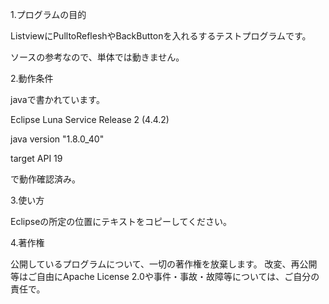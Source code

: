1.プログラムの目的

ListviewにPulltoRefleshやBackButtonを入れるするテストプログラムです。

ソースの参考なので、単体では動きません。

2.動作条件

javaで書かれています。

Eclipse Luna Service Release 2 (4.4.2)

java version "1.8.0_40"

target API 19

で動作確認済み。

3.使い方

Eclipseの所定の位置にテキストをコピーしてください。

4.著作権

公開しているプログラムについて、一切の著作権を放棄します。 改変、再公開等はご自由にApache License 2.0や事件・事故・故障等については、ご自分の責任で。
